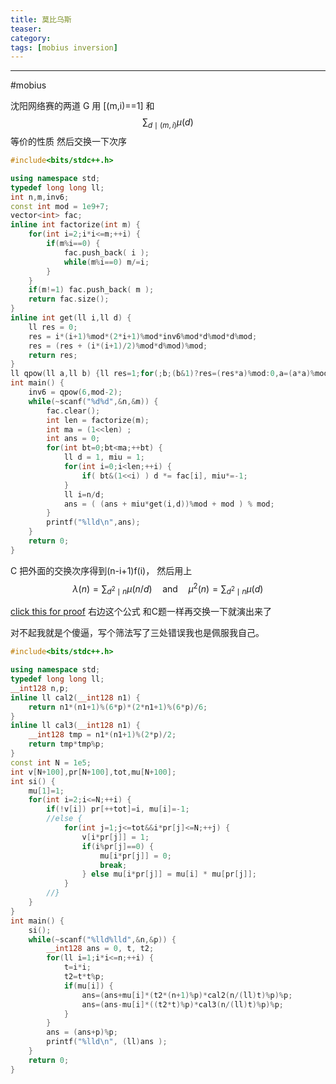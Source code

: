 ```yaml
---
title: 莫比乌斯
teaser:
category:
tags: [mobius inversion]
---
```


----------------------------------------

#mobius

沈阳网络赛的两道
G
用 [(m,i)==1] 和  $$\sum_{d\mid (m,i)}\mu(d)$$ 等价的性质
然后交换一下次序
```cpp
#include<bits/stdc++.h>

using namespace std;
typedef long long ll;
int n,m,inv6;
const int mod = 1e9+7;
vector<int> fac;
inline int factorize(int m) {
    for(int i=2;i*i<=m;++i) {
        if(m%i==0) {
            fac.push_back( i );
            while(m%i==0) m/=i;
        }
    }
    if(m!=1) fac.push_back( m );
    return fac.size();
}
inline int get(ll i,ll d) {
    ll res = 0;
    res = i*(i+1)%mod*(2*i+1)%mod*inv6%mod*d%mod*d%mod;
    res = (res + (i*(i+1)/2)%mod*d%mod)%mod;
    return res;
}
ll qpow(ll a,ll b) {ll res=1;for(;b;(b&1)?res=(res*a)%mod:0,a=(a*a)%mod,b>>=1); return res;}
int main() {
    inv6 = qpow(6,mod-2);
    while(~scanf("%d%d",&n,&m)) {
        fac.clear();
        int len = factorize(m);
        int ma = (1<<len) ;
        int ans = 0;
        for(int bt=0;bt<ma;++bt) {
            ll d = 1, miu = 1;
            for(int i=0;i<len;++i) {
                if( bt&(1<<i) ) d *= fac[i], miu*=-1;
            }
            ll i=n/d;
            ans = ( (ans + miu*get(i,d))%mod + mod ) % mod;
        }
        printf("%lld\n",ans);
    }
    return 0;
}
```
C
把外面的交换次序得到(n-i+1)f(i)，
然后用上
$$\lambda(n)=\sum_{d^2\mid n}\mu(n/d)\quad\text{and}\quad\mu^2(n)=\sum_{d^2\mid n}\mu(d)$$

[click this for proof](https://math.stackexchange.com/questions/1053000/prove-lambdan-sum-d2n-mun-d2-and-mu2n-sum-d2n-mud)
右边这个公式 和C题一样再交换一下就演出来了

对不起我就是个傻逼，写个筛法写了三处错误我也是佩服我自己。
```cpp
#include<bits/stdc++.h>

using namespace std;
typedef long long ll;
__int128 n,p;
inline ll cal2(__int128 n1) {
    return n1*(n1+1)%(6*p)*(2*n1+1)%(6*p)/6;
}
inline ll cal3(__int128 n1) {
    __int128 tmp = n1*(n1+1)%(2*p)/2;
    return tmp*tmp%p;
}
const int N = 1e5;
int v[N+100],pr[N+100],tot,mu[N+100];
int si() {
    mu[1]=1;
    for(int i=2;i<=N;++i) {
        if(!v[i]) pr[++tot]=i, mu[i]=-1;
        //else {
            for(int j=1;j<=tot&&i*pr[j]<=N;++j) {
                v[i*pr[j]] = 1;
                if(i%pr[j]==0) {
                    mu[i*pr[j]] = 0;
                    break;
                } else mu[i*pr[j]] = mu[i] * mu[pr[j]];
            }
        //}
    }
}
int main() {
    si(); 
    while(~scanf("%lld%lld",&n,&p)) {
        __int128 ans = 0, t, t2;
        for(ll i=1;i*i<=n;++i) {
            t=i*i;
            t2=t*t%p;
            if(mu[i]) {
                ans=(ans+mu[i]*(t2*(n+1)%p)*cal2(n/(ll)t)%p)%p;
                ans=(ans-mu[i]*((t2*t)%p)*cal3(n/(ll)t)%p)%p;
            }
        }
        ans = (ans+p)%p;
        printf("%lld\n", (ll)ans );
    }
    return 0;
}
```
